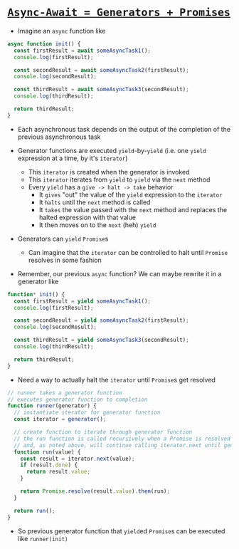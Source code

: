 # [`Async-Await = Generators + Promises`](https://hackernoon.com/async-await-generators-promises-51f1a6ceede2)

* Imagine an `async` function like

```javascript
async function init() {
  const firstResult = await someAsyncTask1();
  console.log(firstResult);

  const secondResult = await someAsyncTask2(firstResult);
  console.log(secondResult);

  const thirdResult = await someAsyncTask3(secondResult);
  console.log(thirdResult);

  return thirdResult;
}
```

* Each asynchronous task depends on the output of the completion of the previous asynchronous task

* Generator functions are executed `yield`-by-`yield` (i.e. one `yield` expression at a time, by it's `iterator`)
  * This `iterator` is created when the generator is invoked
  * This `iterator` iterates from `yield` to `yield` via the `next` method
  * Every `yield` has a `give -> halt -> take` behavior
    * It `gives` "out" the value of the `yield` expression to the `iterator`
    * It `halts` until the `next` method is called
    * It `takes` the value passed with the `next` method and replaces the halted expression with that value
    * It then moves on to the `next` (heh) `yield`
* Generators can `yield` `Promise`s
  * Can imagine that the `iterator` can be controlled to halt until `Promise` resolves in some fashion

* Remember, our previous `async` function? We can maybe rewrite it in a generator like

```javascript
function* init() {
  const firstResult = yield someAsyncTask1();
  console.log(firstResult);

  const secondResult = yield someAsyncTask2(firstResult);
  console.log(secondResult);

  const thirdResult = yield someAsyncTask3(secondResult);
  console.log(thirdResult);

  return thirdResult;
}
```

* Need a way to actually halt the `iterator` until `Promise`s get resolved

```javascript
// runner takes a generator function
// executes generator function to completion
function runner(generator) {
  // instantiate iterator for generator function
  const iterator = generator();

  // create function to iterate through generator function
  // the run function is called recursively when a Promise is resolved
  // and, as noted above, will continue calling iterator.next until generator is completed
  function run(value) {
    const result = iterator.next(value);
    if (result.done) {
      return result.value;
    }

    return Promise.resolve(result.value).then(run);
  }

  return run();
}
```

* So previous generator function that `yield`ed `Promise`s can be executed like `runner(init)`
